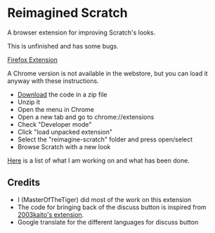 # Reimagined Scratch
A browser extension for improving Scratch's looks.

This is unfinished and has some bugs. 

[Firefox Extension](https://addons.mozilla.org/en-US/firefox/addon/reimagined-scratch/)

A Chrome version is not available in the webstore, but you can load it anyway with these instructions. 
- [Download](https://github.com/MasterOfTheTiger/reimagine-scratch/archive/master.zip) the code in a zip file
- Unzip it
- Open the menu in Chrome
- Open a new tab and go to chrome://extensions
- Check "Developer mode"
- Click "load unpacked extension"
- Select the "reimagine-scratch" folder and press open/select
- Browse Scratch with a new look

[Here](https://github.com/MasterOfTheTiger/reimagine-scratch/projects/) is a list of what I am working on and what has been done. 


## Credits
- I (MasterOfTheTiger) did most of the work on this extension
- The code for bringing back of the discuss button is inspired from [2003kaito's extension](https://addons.mozilla.org/en-US/firefox/addon/bring_it_back/).
- Google translate for the different languages for discuss button
